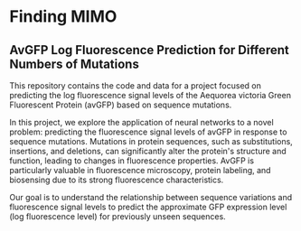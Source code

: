 # Finding MIMO 
## AvGFP Log Fluorescence Prediction for Different Numbers of Mutations 

This repository contains the code and data for a project focused on predicting the log fluorescence signal levels of the Aequorea victoria Green Fluorescent Protein (avGFP) based on sequence mutations.


In this project, we explore the application of neural networks to a novel problem: predicting the fluorescence signal levels of avGFP in response to sequence mutations. Mutations in protein sequences, such as substitutions, insertions, and deletions, can significantly alter the protein's structure and function, leading to changes in fluorescence properties. AvGFP is particularly valuable in fluorescence microscopy, protein labeling, and biosensing due to its strong fluorescence characteristics.

Our goal is to understand the relationship between sequence variations and fluorescence signal levels to predict the approximate GFP expression level (log fluorescence level) for previously unseen sequences.

